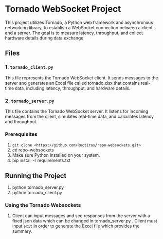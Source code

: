 # Tornado WebSocket Project

This project utilizes Tornado, a Python web framework and asynchronous networking library, to establish a WebSocket connection between a client and a server. The goal is to measure latency, throughput, and collect hardware details during data exchange.

## Files

### 1. `tornado_client.py`

This file represents the Tornado WebSocket client. It sends messages to the server and generates an Excel file called tornado.xlsx that contains real-time data, including latency, throughput, and hardware details.

### 2. `tornado_server.py`

This file contains the Tornado WebSocket server. It listens for incoming messages from the client, simulates real-time data, and calculates latency and throughput.

### Prerequisites

1. `git clone <https://github.com/Rectiras/repo-websockets.git>`
2. cd repo-websockets
3. Make sure Python installed on your system.
4. pip install -r requirements.txt

## Running the Project

1. python tornado_server.py
2. python tornado_client.py

### Using the Tornado Websockets

1. Client can input messages and see responses from the server with a fixed json data which can be changed in tornado_server.py . Client must input `exit` in order to generate the Excel file which provides the summary.
